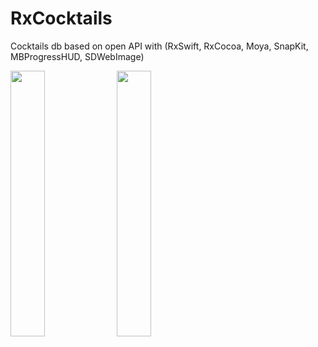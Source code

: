 # RxCocktails
Cocktails db based on open API with (RxSwift, RxCocoa, Moya, SnapKit, MBProgressHUD, SDWebImage)

<img src="https://user-images.githubusercontent.com/29354959/122420726-8fd2d300-cf94-11eb-8155-6b6dc3e5f72d.png" width=33%> <img src="https://user-images.githubusercontent.com/29354959/122420762-94978700-cf94-11eb-839e-ad8f30cc5085.png" width=33%>
